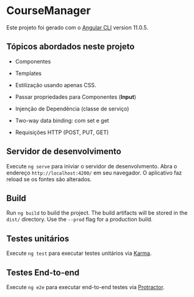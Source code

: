 # CourseManager

Este projeto foi gerado com o [Angular CLI](https://github.com/angular/angular-cli) version 11.0.5.


## Tópicos abordados neste projeto

- Componentes

- Templates

- Estilização usando apenas CSS.

- Passar propriedades para Componentes (**Input**)

- Injenção de Dependência (classe de serviço)

- Two-way data binding: com set e get

- Requisições HTTP (POST, PUT, GET)



## Servidor de desenvolvimento

Execute `ng serve` para iniviar o servidor de desenvolvmento. Abra o endereço `http://localhost:4200/` em seu navegador. O aplicativo faz reload se os fontes são alterados.


## Build

Run `ng build` to build the project. The build artifacts will be stored in the `dist/` directory. Use the `--prod` flag for a production build.

## Testes unitários

Execute `ng test` para executar testes unitários via [Karma](https://karma-runner.github.io).

## Testes End-to-end

Execute `ng e2e` para executar end-to-end testes via [Protractor](http://www.protractortest.org/).
